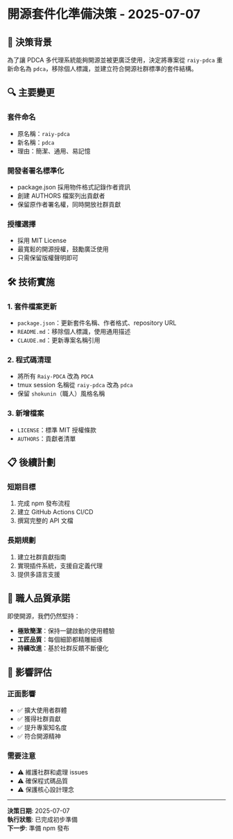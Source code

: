 # 開源套件化準備決策 - 2025-07-07

## 🎯 決策背景

為了讓 PDCA 多代理系統能夠開源並被更廣泛使用，決定將專案從 `raiy-pdca` 重新命名為 `pdca`，移除個人標識，並建立符合開源社群標準的套件結構。

## 🔍 主要變更

### 套件命名
- 原名稱：`raiy-pdca`
- 新名稱：`pdca`
- 理由：簡潔、通用、易記憶

### 開發者署名標準化
- package.json 採用物件格式記錄作者資訊
- 創建 AUTHORS 檔案列出貢獻者
- 保留原作者署名權，同時開放社群貢獻

### 授權選擇
- 採用 MIT License
- 最寬鬆的開源授權，鼓勵廣泛使用
- 只需保留版權聲明即可

## 🛠️ 技術實施

### 1. 套件檔案更新
- `package.json`：更新套件名稱、作者格式、repository URL
- `README.md`：移除個人標識，使用通用描述
- `CLAUDE.md`：更新專案名稱引用

### 2. 程式碼清理
- 將所有 `Raiy-PDCA` 改為 `PDCA`
- tmux session 名稱從 `raiy-pdca` 改為 `pdca`
- 保留 `shokunin`（職人）風格名稱

### 3. 新增檔案
- `LICENSE`：標準 MIT 授權條款
- `AUTHORS`：貢獻者清單

## 📋 後續計劃

### 短期目標
1. 完成 npm 發布流程
2. 建立 GitHub Actions CI/CD
3. 撰寫完整的 API 文檔

### 長期規劃
1. 建立社群貢獻指南
2. 實現插件系統，支援自定義代理
3. 提供多語言支援

## 🎌 職人品質承諾

即使開源，我們仍然堅持：
- **極致簡潔**：保持一鍵啟動的使用體驗
- **工匠品質**：每個細節都精雕細琢
- **持續改進**：基於社群反饋不斷優化

## 🚀 影響評估

### 正面影響
- ✅ 擴大使用者群體
- ✅ 獲得社群貢獻
- ✅ 提升專案知名度
- ✅ 符合開源精神

### 需要注意
- ⚠️ 維護社群和處理 issues
- ⚠️ 確保程式碼品質
- ⚠️ 保護核心設計理念

---

**決策日期**: 2025-07-07  
**執行狀態**: 已完成初步準備  
**下一步**: 準備 npm 發布